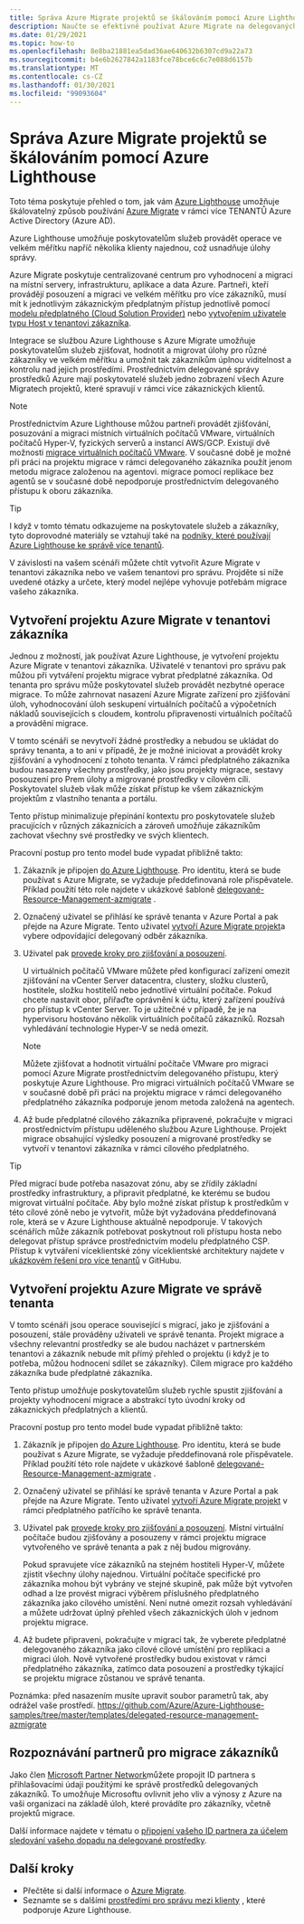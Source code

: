 ```yaml
---
title: Správa Azure Migrate projektů se škálováním pomocí Azure Lighthouse
description: Naučte se efektivně používat Azure Migrate na delegovaných zákaznických zdrojích.
ms.date: 01/29/2021
ms.topic: how-to
ms.openlocfilehash: 8e8ba21881ea5dad36ae640632b6307cd9a22a73
ms.sourcegitcommit: b4e6b2627842a1183fce78bce6c6c7e088d6157b
ms.translationtype: MT
ms.contentlocale: cs-CZ
ms.lasthandoff: 01/30/2021
ms.locfileid: "99093604"
---
```

# <a name="manage-azure-migrate-projects-at-scale-with-azure-lighthouse"></a>Správa Azure Migrate projektů se škálováním pomocí Azure Lighthouse

Toto téma poskytuje přehled o tom, jak vám [Azure Lighthouse](../overview.md) umožňuje škálovatelný způsob používání [Azure Migrate](../../migrate/migrate-services-overview.md) v rámci více TENANTŮ Azure Active Directory (Azure AD).

Azure Lighthouse umožňuje poskytovatelům služeb provádět operace ve velkém měřítku napříč několika klienty najednou, což usnadňuje úlohy správy.

Azure Migrate poskytuje centralizované centrum pro vyhodnocení a migraci na místní servery, infrastrukturu, aplikace a data Azure. Partneři, kteří provádějí posouzení a migraci ve velkém měřítku pro více zákazníků, musí mít k jednotlivým zákaznickým předplatným přístup jednotlivě pomocí [modelu předplatného (Cloud Solution Provider)](/partner-center/customers-revoke-admin-privileges) nebo [vytvořením uživatele typu Host v tenantovi zákazníka](../../active-directory/external-identities/what-is-b2b.md).

Integrace se službou Azure Lighthouse s Azure Migrate umožňuje poskytovatelům služeb zjišťovat, hodnotit a migrovat úlohy pro různé zákazníky ve velkém měřítku a umožnit tak zákazníkům úplnou viditelnost a kontrolu nad jejich prostředími. Prostřednictvím delegované správy prostředků Azure mají poskytovatelé služeb jedno zobrazení všech Azure Migratech projektů, které spravují v rámci více zákaznických klientů.

> [!NOTE]
> Prostřednictvím Azure Lighthouse můžou partneři provádět zjišťování, posuzování a migraci místních virtuálních počítačů VMware, virtuálních počítačů Hyper-V, fyzických serverů a instancí AWS/GCP. Existují dvě možnosti [migrace virtuálních počítačů VMware](../../migrate/server-migrate-overview.md). V současné době je možné při práci na projektu migrace v rámci delegovaného zákazníka použít jenom metodu migrace založenou na agentovi. migrace pomocí replikace bez agentů se v současné době nepodporuje prostřednictvím delegovaného přístupu k oboru zákazníka.

> [!TIP]
> I když v tomto tématu odkazujeme na poskytovatele služeb a zákazníky, tyto doprovodné materiály se vztahují také na [podniky, které používají Azure Lighthouse ke správě více tenantů](../concepts/enterprise.md).

V závislosti na vašem scénáři můžete chtít vytvořit Azure Migrate v tenantovi zákazníka nebo ve vašem tenantovi pro správu. Projděte si níže uvedené otázky a určete, který model nejlépe vyhovuje potřebám migrace vašeho zákazníka.

## <a name="create-an-azure-migrate-project-in-the-customer-tenant"></a>Vytvoření projektu Azure Migrate v tenantovi zákazníka

Jednou z možností, jak používat Azure Lighthouse, je vytvoření projektu Azure Migrate v tenantovi zákazníka. Uživatelé v tenantovi pro správu pak můžou při vytváření projektu migrace vybrat předplatné zákazníka. Od tenanta pro správu může poskytovatel služeb provádět nezbytné operace migrace. To může zahrnovat nasazení Azure Migrate zařízení pro zjišťování úloh, vyhodnocování úloh seskupení virtuálních počítačů a výpočetních nákladů souvisejících s cloudem, kontrolu připravenosti virtuálních počítačů a provádění migrace.

V tomto scénáři se nevytvoří žádné prostředky a nebudou se ukládat do správy tenanta, a to ani v případě, že je možné iniciovat a provádět kroky zjišťování a vyhodnocení z tohoto tenanta. V rámci předplatného zákazníka budou nasazeny všechny prostředky, jako jsou projekty migrace, sestavy posouzení pro Prem úlohy a migrované prostředky v cílovém cíli. Poskytovatel služeb však může získat přístup ke všem zákaznickým projektům z vlastního tenanta a portálu.

Tento přístup minimalizuje přepínání kontextu pro poskytovatele služeb pracujících v různých zákaznících a zároveň umožňuje zákazníkům zachovat všechny své prostředky ve svých klientech.

Pracovní postup pro tento model bude vypadat přibližně takto:

1. Zákazník je připojen [do Azure Lighthouse](onboard-customer.md). Pro identitu, která se bude používat s Azure Migrate, se vyžaduje předdefinovaná role přispěvatele. Příklad použití této role najdete v ukázkové šabloně [delegované-Resource-Management-azmigrate](https://github.com/Azure/Azure-Lighthouse-samples/tree/master/templates/delegated-resource-management-azmigrate) .
1. Označený uživatel se přihlásí ke správě tenanta v Azure Portal a pak přejde na Azure Migrate. Tento uživatel [vytvoří Azure Migrate projekt](../../migrate/create-manage-projects.md)a vybere odpovídající delegovaný odběr zákazníka.
1. Uživatel pak [provede kroky pro zjišťování a posouzení](../../migrate/tutorial-discover-vmware.md).

   U virtuálních počítačů VMware můžete před konfigurací zařízení omezit zjišťování na vCenter Server datacentra, clustery, složku clusterů, hostitele, složku hostitelů nebo jednotlivé virtuální počítače. Pokud chcete nastavit obor, přiřaďte oprávnění k účtu, který zařízení používá pro přístup k vCenter Server. To je užitečné v případě, že je na hypervisoru hostováno několik virtuálních počítačů zákazníků. Rozsah vyhledávání technologie Hyper-V se nedá omezit.

    > [!NOTE]
    > Můžete zjišťovat a hodnotit virtuální počítače VMware pro migraci pomocí Azure Migrate prostřednictvím delegovaného přístupu, který poskytuje Azure Lighthouse. Pro migraci virtuálních počítačů VMware se v současné době při práci na projektu migrace v rámci delegovaného předplatného zákazníka podporuje jenom metoda založená na agentech.

1. Až bude předplatné cílového zákazníka připravené, pokračujte v migraci prostřednictvím přístupu uděleného službou Azure Lighthouse. Projekt migrace obsahující výsledky posouzení a migrované prostředky se vytvoří v tenantovi zákazníka v rámci cílového předplatného.

> [!TIP]
> Před migrací bude potřeba nasazovat zónu, aby se zřídily základní prostředky infrastruktury, a připravit předplatné, ke kterému se budou migrovat virtuální počítače. Aby bylo možné získat přístup k prostředkům v této cílové zóně nebo je vytvořit, může být vyžadována předdefinovaná role, která se v Azure Lighthouse aktuálně nepodporuje. V takových scénářích může zákazník potřebovat poskytnout roli přístupu hosta nebo delegovat přístup správce prostřednictvím modelu předplatného CSP. Přístup k vytváření víceklientské zóny víceklientské architektury najdete v [ukázkovém řešení pro více tenantů](https://github.com/Azure/Multi-tenant-Landing-Zones) v GitHubu.

## <a name="create-an-azure-migrate-project-in-the-managing-tenant"></a>Vytvoření projektu Azure Migrate ve správě tenanta

V tomto scénáři jsou operace související s migrací, jako je zjišťování a posouzení, stále prováděny uživateli ve správě tenanta. Projekt migrace a všechny relevantní prostředky se ale budou nacházet v partnerském tenantovi a zákazník nebude mít přímý přehled o projektu (i když je to potřeba, můžou hodnocení sdílet se zákazníky). Cílem migrace pro každého zákazníka bude předplatné zákazníka.

Tento přístup umožňuje poskytovatelům služeb rychle spustit zjišťování a projekty vyhodnocení migrace a abstrakcí tyto úvodní kroky od zákaznických předplatných a klientů.

Pracovní postup pro tento model bude vypadat přibližně takto:

1. Zákazník je připojen [do Azure Lighthouse](onboard-customer.md). Pro identitu, která se bude používat s Azure Migrate, se vyžaduje předdefinovaná role přispěvatele. Příklad použití této role najdete v ukázkové šabloně [delegované-Resource-Management-azmigrate](https://github.com/Azure/Azure-Lighthouse-samples/tree/master/templates/delegated-resource-management-azmigrate) .
1. Označený uživatel se přihlásí ke správě tenanta v Azure Portal a pak přejde na Azure Migrate. Tento uživatel [vytvoří Azure Migrate projekt](../../migrate/create-manage-projects.md) v rámci předplatného patřícího ke správě tenanta.
1. Uživatel pak [provede kroky pro zjišťování a posouzení](../../migrate/tutorial-discover-vmware.md). Místní virtuální počítače budou zjišťovány a posouzeny v rámci projektu migrace vytvořeného ve správě tenanta a pak z něj budou migrovány.

   Pokud spravujete více zákazníků na stejném hostiteli Hyper-V, můžete zjistit všechny úlohy najednou. Virtuální počítače specifické pro zákazníka mohou být vybrány ve stejné skupině, pak může být vytvořen odhad a lze provést migraci výběrem příslušného předplatného zákazníka jako cílového umístění. Není nutné omezit rozsah vyhledávání a můžete udržovat úplný přehled všech zákaznických úloh v jednom projektu migrace.

1. Až budete připraveni, pokračujte v migraci tak, že vyberete předplatné delegovaného zákazníka jako cílové cílové umístění pro replikaci a migraci úloh. Nově vytvořené prostředky budou existovat v rámci předplatného zákazníka, zatímco data posouzení a prostředky týkající se projektu migrace zůstanou ve správě tenanta.

Poznámka: před nasazením musíte upravit soubor parametrů tak, aby odrážel vaše prostředí. https://github.com/Azure/Azure-Lighthouse-samples/tree/master/templates/delegated-resource-management-azmigrate

## <a name="partner-recognition-for-customer-migrations"></a>Rozpoznávání partnerů pro migrace zákazníků

Jako člen [Microsoft Partner Network](https://partner.microsoft.com)můžete propojit ID partnera s přihlašovacími údaji použitými ke správě prostředků delegovaných zákazníků. To umožňuje Microsoftu ovlivnit jeho vliv a výnosy z Azure na vaši organizaci na základě úloh, které provádíte pro zákazníky, včetně projektů migrace.

Další informace najdete v tématu o [připojení vašeho ID partnera za účelem sledování vašeho dopadu na delegované prostředky](partner-earned-credit.md).

## <a name="next-steps"></a>Další kroky

- Přečtěte si další informace o [Azure Migrate](../../migrate/migrate-services-overview.md).
- Seznamte se s dalšími [prostředími pro správu mezi klienty](../concepts/cross-tenant-management-experience.md) , které podporuje Azure Lighthouse.
